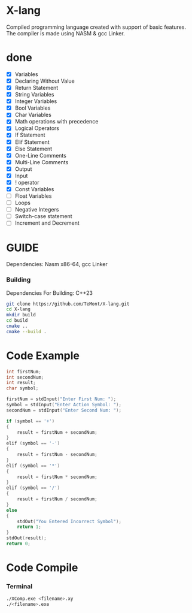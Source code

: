 # X-lang
Compiled programming language created with support of basic features.
The compiler is made using NASM & gcc Linker.

# done
- [X] Variables
- [X] Declaring Without Value
- [X] Return Statement
- [X] String Variables
- [X] Integer Variables
- [X] Bool Variables
- [X] Char Variables
- [X] Math operations with precedence
- [X] Logical Operators
- [X] If Statement
- [X] Elif Statement
- [X] Else Statement
- [X] One-Line Comments
- [X] Multi-Line Comments
- [X] Output
- [X] Input
- [X] ! operator
- [X] Const Variables
- [ ] Float Variables
- [ ] Loops
- [ ] Negative Integers
- [ ] Switch-case statement
- [ ] Increment and Decrement

# GUIDE
Dependencies: Nasm x86-64, gcc Linker

### Building
Dependencies For Building: C++23
```bash
git clone https://github.com/TeMont/X-lang.git
cd X-lang
mkdir build
cd build
cmake ..
cmake --build .
```
# Code Example

```c
int firstNum;
int secondNum;
int result;
char symbol;

firstNum = stdInput("Enter First Num: ");
symbol = stdInput("Enter Action Symbol: ");
secondNum = stdInput("Enter Second Num: ");

if (symbol == '+')
{
    result = firstNum + secondNum;
}
elif (symbol == '-')
{
    result = firstNum - secondNum;
}
elif (symbol == '*')
{
    result = firstNum * secondNum;
}
elif (symbol == '/')
{
    result = firstNum / secondNum;
}
else
{
    stdOut("You Entered Incorrect Symbol");
    return 1;
}
stdOut(result);
return 0;
```

# Code Compile
### Terminal
```bash
./XComp.exe <filename>.xy
./<filename>.exe
```